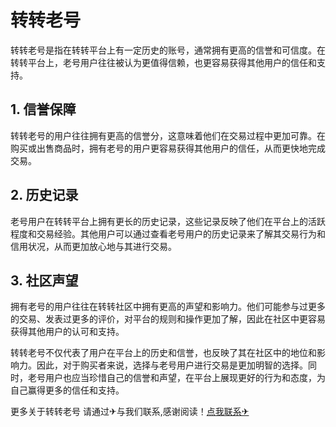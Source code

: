 # 转转老号

转转老号是指在转转平台上有一定历史的账号，通常拥有更高的信誉和可信度。在转转平台上，老号用户往往被认为更值得信赖，也更容易获得其他用户的信任和支持。

## 1. 信誉保障

转转老号的用户往往拥有更高的信誉分，这意味着他们在交易过程中更加可靠。在购买或出售商品时，拥有老号的用户更容易获得其他用户的信任，从而更快地完成交易。

## 2. 历史记录

老号用户在转转平台上拥有更长的历史记录，这些记录反映了他们在平台上的活跃程度和交易经验。其他用户可以通过查看老号用户的历史记录来了解其交易行为和信用状况，从而更加放心地与其进行交易。

## 3. 社区声望

拥有老号的用户往往在转转社区中拥有更高的声望和影响力。他们可能参与过更多的交易、发表过更多的评价，对平台的规则和操作更加了解，因此在社区中更容易获得其他用户的认可和支持。

转转老号不仅代表了用户在平台上的历史和信誉，也反映了其在社区中的地位和影响力。因此，对于购买者来说，选择与老号用户进行交易是更加明智的选择。同时，老号用户也应当珍惜自己的信誉和声望，在平台上展现更好的行为和态度，为自己赢得更多的信任和支持。

更多关于转转老号 请通过✈与我们联系,感谢阅读！[点我联系✈](https://box.k02.cc)